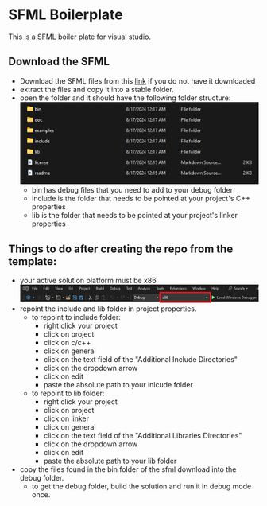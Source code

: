 # SFML Boilerplate

This is a SFML boiler plate for visual studio.

## Download the SFML

-   Download the SFML files from this [link](https://www.sfml-dev.org/download.php) if you do not have it downloaded
-   extract the files and copy it into a stable folder.
-   open the folder and it should have the following folder structure:
    ![SFML folder structure](/sfml_boilerplate_vs/assets/sfml_folder_structure.png "SFML folder structure")
    -   bin has debug files that you need to add to your debug folder
    -   include is the folder that needs to be pointed at your project's C++ properties
    -   lib is the folder that needs to be pointed at your project's linker properties

## Things to do after creating the repo from the template:

-   your active solution platform must be x86 ![active_solution_platform](/sfml_boilerplate_vs/assets/active_solution_platform.png "active_solution_platform")
-   repoint the include and lib folder in project properties.
    -   to repoint to include folder:
        -   right click your project
        -   click on project
        -   click on c/c++
        -   click on general
        -   click on the text field of the "Additional Include Directories"
        -   click on the dropdown arrow
        -   click on edit
        -   paste the absolute path to your inlcude folder
    -   to repoint to lib folder:
        -   right click your project
        -   click on project
        -   click on linker
        -   click on general
        -   click on the text field of the "Additional Libraries Directories"
        -   click on the dropdown arrow
        -   click on edit
        -   paste the absolute path to your lib folder
-   copy the files found in the bin folder of the sfml download into the debug folder.
    -   to get the debug folder, build the solution and run it in debug mode once.
